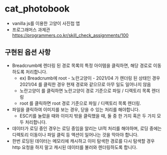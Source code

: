 # cat_photobook
- vanilla js를 이용한 고양이 사진첩 앱
- 프로그래머스 과제관 
https://programmers.co.kr/skill_check_assignments/100

## 구현된 옵션 사항
- Breadcrumb에 렌더링 된 경로 목록의 특정 아이템을 클릭하면, 해당 경로로 이동하도록 처리합니다. 
  - ex) Breadcrumb에 root - 노란고양이 - 2021/04 가 렌더링 된 상태인 경우 2021/04 를 클릭한 경우 현재 경로와 같으므로 아무 일도 일어나지 않음
  - 노란고양이 를 클릭하면 노란고양이 경로 기준으로 파일 / 디렉토리 목록 렌더링
  - root 를 클릭하면 root 경로 기준으로 파일 / 디렉토리 목록 렌더링.
- 파일을 클릭하여 이미지를 보는 경우, 닫을 수 있는 처리를 해야합니다.
  - ESC키를 눌렀을 때와 이미지 밖을 클릭했을 때, 둘 중 한 가지 혹은 두 가지 모두 처리합니다.
- 데이터가 로딩 중인 경우는 로딩 중임을 알리는 UI적 처리를 해야하며, 로딩 중에는 디렉토리 이동이나 파일 클릭 등 액션이 일어나는 것을 막아야 합니다.
- 한번 로딩된 데이터는 메모리에 캐시하고 이미 탐색한 경로를 다시 탐색할 경우 http 요청을 하지 말고 캐시된 데이터를 불러와 렌더링하도록 합니다.

